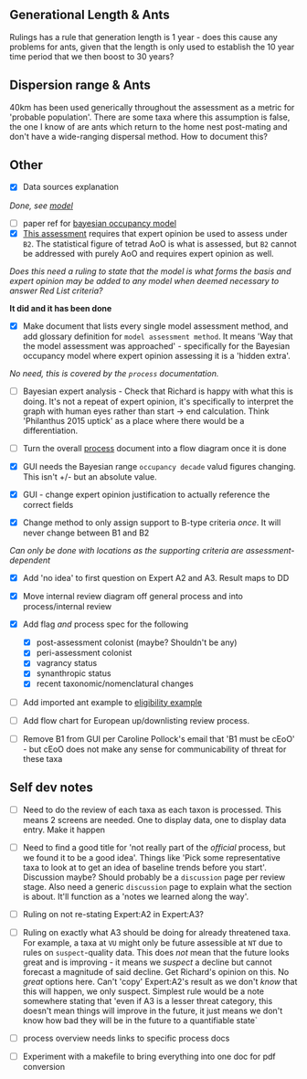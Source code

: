 ## Generational Length & Ants

Rulings has a rule that generation length is 1 year - does this cause any problems for ants, given that the length is only used to establish the 10 year time period that we then boost to 30 years?

## Dispersion range & Ants
40km has been used generically throughout the assessment as a metric for 'probable population'. There are some taxa where this assumption is false, the one I know of are ants which return to the home nest post-mating and don't have a wide-ranging dispersal method. How to document this?

## Other
- [x] Data sources explanation

*Done, see [model](./model.md)*
- [ ] paper ref for [bayesian occupancy model](./model.md#bayesian-occupancy-trend)
- [x] [This assessment](./process/raw_data.md) requires that expert opinion be used to assess under `B2`. The statistical figure of tetrad AoO is what is assessed, but `B2` cannot be addressed with purely AoO and requires expert opinion as well.

*Does this need a ruling to state that the model is what forms the basis and expert opinion may be added to any model when deemed necessary to answer Red List criteria?*

**It did and it has been done**

- [x] Make document that lists every single model assessment method, and add glossary definition for `model assessment method`. It means 'Way that the model assessment was approached' - specifically for the Bayesian occupancy model where expert opinion assessing it is a 'hidden extra'.

*No need, this is covered by the `process` documentation.*

- [ ] Bayesian expert analysis - Check that Richard is happy with what this is doing. It's not a repeat of expert opinion, it's specifically to interpret the graph with human eyes rather than start -> end calculation. Think 'Philanthus 2015 uptick' as a place where there would be a differentiation.

- [ ] Turn the overall [process](./process_overview.md) document into a flow diagram once it is done

- [x] GUI needs the Bayesian range `occupancy decade` valud figures changing. This isn't +/- but an absolute value.

- [x] GUI - change expert opinion justification to actually reference the correct fields

- [x] Change method to only assign support to B-type criteria *once*. It will never change between B1 and B2

*Can only be done with locations as the supporting criteria are assessment-dependent*

- [x] Add 'no idea' to first question on Expert A2 and A3. Result maps to DD

- [x] Move internal review diagram off general process and into process/internal review

- [x] Add flag *and* process spec for the following
    - [x] post-assessment colonist (maybe? Shouldn't be any)
    - [x] peri-assessment colonist
    - [x] vagrancy status
    - [x] synanthropic status
    - [x] recent taxonomic/nomenclatural changes

 - [ ] Add imported ant example to [eligibility example](./process/internal_stage/eligibility.md#synathropic-status)

 - [ ] Add flow chart for European up/downlisting review process.

 - [ ] Remove B1 from GUI per Caroline Pollock's email that 'B1 must be cEoO' - but cEoO does not make any sense for communicability of threat for these taxa

 ## Self dev notes

- [ ] Need to do the review of each taxa as each taxon is processed. This means 2 screens are needed. One to display data, one to display data entry. Make it happen

- [ ] Need to find a good title for 'not really part of the *official* process, but we found it to be a good idea'. Things like 'Pick some representative taxa to look at to get an idea of baseline trends before you start'. Discussion maybe? Should probably be a `discussion` page per review stage. Also need a generic `discussion` page to explain what the section is about. It'll function as a 'notes we learned along the way'.

- [ ] Ruling on not re-stating Expert:A2 in Expert:A3?

- [ ] Ruling on exactly what A3 should be doing for already threatened taxa. For example, a taxa at `VU` might only be future assessible at `NT` due to rules on `suspect`-quality data. This does *not* mean that the future looks great and is improving - it means we *suspect* a decline but cannot forecast a magnitude of said decline. Get Richard's opinion on this. No *great* options here. Can't 'copy' Expert:A2's result as we don't *know* that this will happen, we only suspect. Simplest rule would be a note somewhere stating that 'even if A3 is a lesser threat category, this doesn't mean things will improve in the future, it just means we don't know how bad they will be in the future to a quantifiable state`

- [ ] process overview needs links to specific process docs

- [ ] Experiment with a makefile to bring everything into one doc for pdf conversion